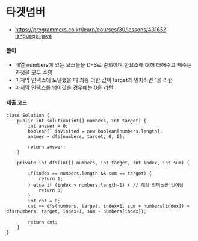 # 타겟넘버
- https://programmers.co.kr/learn/courses/30/lessons/43165?language=java

#### 풀이
- 배열 numbers에 있는 요소들을 DFS로 순회하며 한요소에 대해 더해주고 빼주는 과정을 모두 수행
- 마지막 인덱스에 도달했을 때 최종 더한 값이 target과 일치하면 1을 리턴
- 마지막 인덱스를 넘어갔을 경우에는 0을 리턴

#### 제출 코드
~~~
class Solution {
    public int solution(int[] numbers, int target) {
        int answer = 0;
        boolean[] isVisited = new boolean[numbers.length];
        answer = dfs(numbers, target, 0, 0);
        
        return answer;
    }
    
    private int dfs(int[] numbers, int target, int index, int sum) {
        
        if(index == numbers.length && sum == target) {
            return 1;
        } else if (index > numbers.length-1) { // 해당 인덱스를 벗어남
            return 0;
        }
        int cnt = 0;
        cnt += dfs(numbers, target, index+1, sum + numbers[index]) + dfs(numbers, target, index+1, sum - numbers[index]);
        
        return cnt;
    }
}
~~~